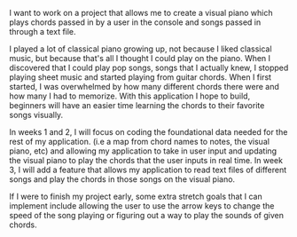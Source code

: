 I want to work on a project that allows me to create a visual piano which plays chords passed in by a user in the console and songs passed in through a text file. <br>

I played a lot of classical piano growing up, not because I liked classical music, but because that's all I thought I could play on the piano.
When I discovered that I could play pop songs, songs that I actually knew, I stopped playing sheet music and started playing from guitar chords.
When I first started, I was overwhelmed by how many different chords there were and how many I had to memorize. With this application I hope to build, beginners will have an easier time learning the chords to their favorite songs visually.
<br>

In weeks 1 and 2, I will focus on coding the foundational data needed for the rest of my application. (i.e a map from chord names to notes, the visual piano, etc) and
allowing my application to take in user input and updating the visual piano to play the chords that the user inputs in real time.
In week 3, I will add a feature that allows my application to read text files of different songs and play the chords in those songs on the visual piano.
<br>

If I were to finish my project early, some extra stretch goals that I can implement include allowing the user to use the arrow keys to change the speed of the song playing 
or figuring out a way to play the sounds of given chords.